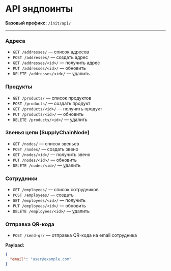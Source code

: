 # API эндпоинты

**Базовый префикс:** `/init/api/`

---

### Адреса

- `GET /addresses/` — список адресов  
- `POST /addresses/` — создать адрес  
- `GET /addresses/<id>/` — получить адрес  
- `PUT /addresses/<id>/` — обновить  
- `DELETE /addresses/<id>/` — удалить  

### Продукты

- `GET /products/` — список продуктов  
- `POST /products/` — создать продукт  
- `GET /products/<id>/` — получить продукт  
- `PUT /products/<id>/` — обновить  
- `DELETE /products/<id>/` — удалить  

### Звенья цепи (SupplyChainNode)

- `GET /nodes/` — список звеньев  
- `POST /nodes/` — создать звено  
- `GET /nodes/<id>/` — получить звено  
- `PUT /nodes/<id>/` — обновить  
- `DELETE /nodes/<id>/` — удалить  

### Сотрудники

- `GET /employees/` — список сотрудников  
- `POST /employees/` — создать  
- `GET /employees/<id>/` — получить  
- `PUT /employees/<id>/` — обновить  
- `DELETE /employees/<id>/` — удалить  

### Отправка QR-кода

- `POST /send-qr/` — отправка QR-кода на email сотрудника  

**Payload:**

```json
{
  "email": "user@example.com"
}